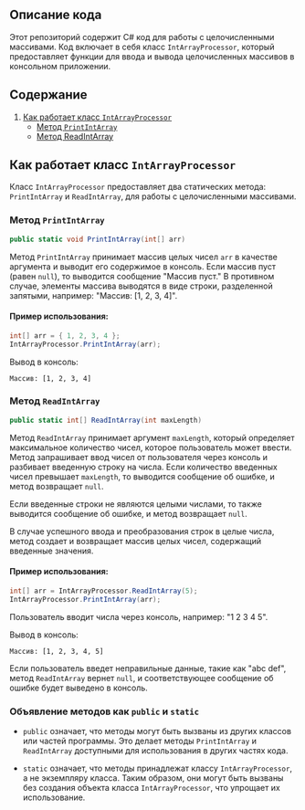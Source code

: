 ## Описание кода

Этот репозиторий содержит C# код для работы с целочисленными массивами. Код включает в себя класс `IntArrayProcessor`, который предоставляет функции для ввода и вывода целочисленных массивов в консольном приложении.

## Содержание

1. [Как работает класс `IntArrayProcessor`](#как-работает-класс-intarrayprocessor)
    - [Метод `PrintIntArray`](#метод-printintarray)
    - [Метод ReadIntArray](#метод-readintarray)


## Как работает класс `IntArrayProcessor`

Класс `IntArrayProcessor` предоставляет два статических метода: `PrintIntArray` и `ReadIntArray`, для работы с целочисленными массивами.

### Метод `PrintIntArray`

```csharp
public static void PrintIntArray(int[] arr)
```

Метод `PrintIntArray` принимает массив целых чисел `arr` в качестве аргумента и выводит его содержимое в консоль. Если массив пуст (равен `null`), то выводится сообщение "Массив пуст." В противном случае, элементы массива выводятся в виде строки, разделенной запятыми, например: "Массив: [1, 2, 3, 4]".

#### Пример использования:

```csharp
int[] arr = { 1, 2, 3, 4 };
IntArrayProcessor.PrintIntArray(arr);
```

Вывод в консоль:

```
Массив: [1, 2, 3, 4]
```

### Метод `ReadIntArray`

```csharp
public static int[] ReadIntArray(int maxLength)
```

Метод `ReadIntArray` принимает аргумент `maxLength`, который определяет максимальное количество чисел, которое пользователь может ввести. Метод запрашивает ввод чисел от пользователя через консоль и разбивает введенную строку на числа. Если количество введенных чисел превышает `maxLength`, то выводится сообщение об ошибке, и метод возвращает `null`.

Если введенные строки не являются целыми числами, то также выводится сообщение об ошибке, и метод возвращает `null`.

В случае успешного ввода и преобразования строк в целые числа, метод создает и возвращает массив целых чисел, содержащий введенные значения.

#### Пример использования:

```csharp
int[] arr = IntArrayProcessor.ReadIntArray(5);
IntArrayProcessor.PrintIntArray(arr);
```

Пользователь вводит числа через консоль, например: "1 2 3 4 5".

Вывод в консоль:

```
Массив: [1, 2, 3, 4, 5]
```

Если пользователь введет неправильные данные, такие как "abc def", метод `ReadIntArray` вернет `null`, и соответствующее сообщение об ошибке будет выведено в консоль.

### Объявление методов как `public` и `static`

- `public` означает, что методы могут быть вызваны из других классов или частей программы. Это делает методы `PrintIntArray` и `ReadIntArray` доступными для использования в других частях кода.

- `static` означает, что методы принадлежат классу `IntArrayProcessor`, а не экземпляру класса. Таким образом, они могут быть вызваны без создания объекта класса `IntArrayProcessor`, что упрощает их использование.